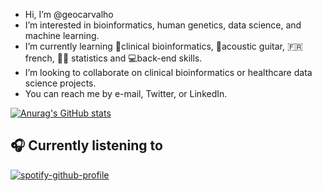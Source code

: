 - Hi, I’m @geocarvalho
- I’m interested in bioinformatics, human genetics, data science, and machine learning.
- I’m currently learning 🧬clinical bioinformatics, 🎸acoustic guitar, 🇫🇷french, 👨‍🏫 statistics and 💻back-end skills.
- I’m looking to collaborate on clinical bioinformatics or healthcare data science projects.
- You can reach me by e-mail, Twitter, or LinkedIn.

[![Anurag's GitHub stats](https://github-readme-stats.vercel.app/api?username=geocarvalho)](https://github.com/anuraghazra/github-readme-stats)

## :headphones: Currently listening to 

[![spotify-github-profile](https://spotify-github-profile.vercel.app/api/view?uid=geopandah&cover_image=true&theme=default&show_offline=false&background_color=121212&interchange=false&bar_color=924eb1&bar_color_cover=true)](https://spotify-github-profile.vercel.app/api/view?uid=geopandah&redirect=true)
</p>
<!---
geocarvalho/geocarvalho is a ✨ special ✨ repository because its `README.md` (this file) appears on your GitHub profile.
You can click the Preview link to take a look at your changes.
--->
